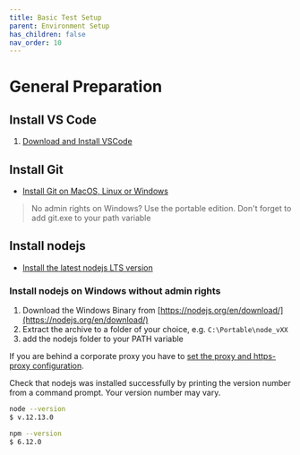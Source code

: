 ```yaml
---
title: Basic Test Setup
parent: Environment Setup
has_children: false
nav_order: 10
---
```


# General Preparation

## Install VS Code

1. [Download and Install VSCode](https://code.visualstudio.com/docs?dv=win)

## Install Git

* [Install Git on MacOS, Linux or Windows](https://www.linode.com/docs/development/version-control/how-to-install-git-on-linux-mac-and-windows/)

> No admin rights on Windows? Use the portable edition.
> Don't forget to add git.exe to your path variable

## Install nodejs

* [Install the latest nodejs LTS version](https://nodejs.org/en/download/)

### Install nodejs on Windows without admin rights

1. Download the Windows Binary from [https://nodejs.org/en/download/](https://nodejs.org/en/download/)
1. Extract the archive to a folder of your choice, e.g. ``C:\Portable\node_vXX``
1. add the nodejs folder to your PATH variable 

If you are behind a corporate proxy you have to [set the proxy and https-proxy configuration](https://gist.github.com/alienlebarge/10260853).

Check that nodejs was installed successfully by printing the version number from a command prompt.
Your version number may vary.

```bash
node --version
$ v.12.13.0

npm --version
$ 6.12.0    
```